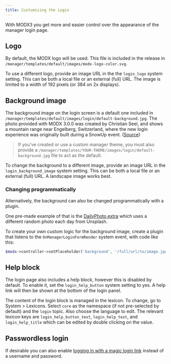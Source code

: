 ```yaml
---
title: Customizing the Login
---
```


With MODX3 you get more and easier control over the appearance of the manager login page. 

## Logo

By default, the MODX logo will be used. This file is included in the release in `/manager/templates/default/images/modx-logo-color.svg`. 

To use a different logo, provide an image URL in the the `login_logo` system setting. This can be both a local file or an external (full) URL. The image is limited to a width of 192 pixels (or 384 on 2x displays).

## Background image

The background image on the login screen is a default one included in `/manager/templates/default/images/login/default-background.jpg`. The photo provided with MODX 3.0.0 was created by Christian Seel, and shows a mountain range near Engelberg, Switzerland, where the new login experience was originally built during a SnowUp event. ([Source](https://github.com/modxcms/revolution/pull/13773#issuecomment-364594061))

> If you've created or use a custom manager theme, you must also provide a `/manager/templates/YOUR-THEME/images/login/default-background.jpg` file to act as the default.

To change the background to a different image, provide an image URL in the `login_background_image` system setting. This can be both a local file or an external (full) URL. A landscape image works best.

### Changing programmatically

Alternatively, the background can also be changed programmatically with a plugin. 

One pre-made example of that is the [DailyPhoto extra](https://modx.com/extras/package/dailyphoto) which uses a different random photo each day from Unsplash. 

To create your own custom logic for the background image, create a plugin that listens to the `OnManagerLoginFormRender` system event, with code like this:

```php
$modx->controller->setPlaceholder('background', '/full/url/to/image.jpg');
```

## Help block

The login page also includes a help block, however this is disabled by default. To enable it, set the `login_help_button` system setting to yes. A help link will then be shown at the bottom of the login panel.  

The content of the login block is managed in the lexicon. To change, go to System > Lexicons. Select `core` as the namespace (if not pre-selected by default) and the `login` topic. Also choose the language to edit. The relevant lexicon keys are `login_help_button_text`, `login_help_text`, and  `login_help_title` which can be edited by double clicking on the value.

## Passwordless login

If desirable you can also enable [logging in with a magic login link](building-sites/client-proofing/security/passwordless-login) instead of a username and password.
